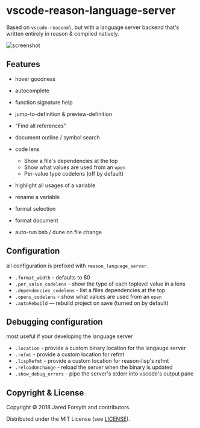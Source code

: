 # vscode-reason-language-server

Based on `vscode-reasonml`, but with a language server backend that's written entirely in reason & compiled natively.

![screenshot](https://github.com/jaredly/reason-language-server/raw/master/editor-extensions/vscode/screenshot.png)

## Features

- hover goodness
- autocomplete
- function signature help
- jump-to-definition & preview-definition
- "Find all references"
- document outline / symbol search
- code lens

  - Show a file's dependencies at the top
  - Show what values are used from an `open`
  - Per-value type codelens (off by default)

- highlight all usages of a variable
- rename a variable
- format selection
- format document
- auto-run bsb / dune on file change

## Configuration
all configuration is prefixed with `reason_language_server.`

- `.format_width` - defaults to 80
- `.per_value_codelens` - show the type of each toplevel value in a lens
- `.dependencies_codelens` - list a files dependencies at the top
- `.opens_codelens` - show what values are used from an `open`
- `.autoRebuild` — rebuild project on save (turned on by default)

## Debugging configuration
most useful if your developing the language server

- `.location` - provide a custom binary location for the langauge server
- `.refmt` - provide a custom location for refmt
- `.lispRefmt` - provide a custom location for reason-lisp's refmt
- `.reloadOnChange` - reload the server when the binary is updated
- `.show_debug_errors` - pipe the server's stderr into vscode's output pane

## Copyright & License

Copyright © 2018 Jared Forsyth and contributors.

Distributed under the MIT License (see [LICENSE](./LICENSE)).
